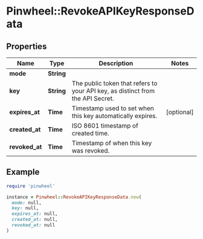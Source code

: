 # Pinwheel::RevokeAPIKeyResponseData

## Properties

| Name | Type | Description | Notes |
| ---- | ---- | ----------- | ----- |
| **mode** | **String** |  |  |
| **key** | **String** | The public token that refers to your API key, as distinct from the API Secret. |  |
| **expires_at** | **Time** | Timestamp used to set when this key automatically expires. | [optional] |
| **created_at** | **Time** | ISO 8601 timestamp of created time. |  |
| **revoked_at** | **Time** | Timestamp of when this key was revoked. |  |

## Example

```ruby
require 'pinwheel'

instance = Pinwheel::RevokeAPIKeyResponseData.new(
  mode: null,
  key: null,
  expires_at: null,
  created_at: null,
  revoked_at: null
)
```

